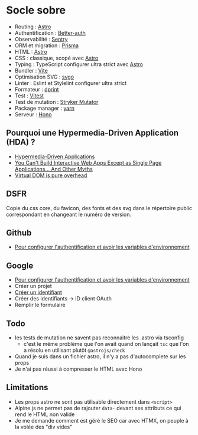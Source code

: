 # Socle sobre

- Routing : [Astro](https://docs.astro.build/en/basics/astro-pages/)
- Authentification : [Better-auth](https://www.better-auth.com/docs/introduction)
- Observabilité : [Sentry](https://sentry.io/welcome/)
- ORM et migration : [Prisma](https://www.prisma.io/)
- HTML : [Astro](https://docs.astro.build/en/basics/astro-components/)
- CSS : classique, scopé avec [Astro](https://docs.astro.build/en/guides/styling/)
- Typing : TypeScript configurer ultra strict avec [Astro](https://docs.astro.build/en/guides/typescript/#tsconfig-templates)
- Bundler : [Vite](https://vite.dev/)
- Optimisation SVG : [svgo](https://github.com/svg/svgo)
- Linter : Eslint et Stylelint configurer ultra strict
- Formateur : [dprint](https://dprint.dev/)
- Test : [Vitest](https://github.com/vitest-dev/vitest)
- Test de mutation : [Stryker Mutator](https://stryker-mutator.io/docs/stryker-js/introduction/)
- Package manager : [yarn](https://yarnpkg.com/)
- Serveur : [Hono](https://hono.dev/)

## Pourquoi une Hypermedia-Driven Application (HDA) ?

- [Hypermedia-Driven Applications](https://htmx.org/essays/hypermedia-driven-applications/)
- [You Can't Build Interactive Web Apps Except as Single Page Applications... And Other Myths](https://htmx.org/essays/you-cant/)
- [Virtual DOM is pure overhead](https://svelte.dev/blog/virtual-dom-is-pure-overhead)

## DSFR

Copie du css core, du favicon, des fonts et des svg dans le répertoire public correspondant en changeant le numéro de version.

## Github

- [Pour configurer l'authentification et avoir les variables d'environnement](https://github.com/settings/developers)

## Google

- [Pour configurer l'authentification et avoir les variables d'environnement](https://console.cloud.google.com/apis/dashboard)
- Créer un projet
- [Créer un identifiant](https://console.cloud.google.com/apis/credentials)
- Créer des identifiants -> ID client OAuth
- Remplir le formulaire

## Todo

- les tests de mutation ne savent pas reconnaitre les .astro via tsconfig
  - c'est le même problème que l'on avait quand on lançait `tsc` que l'on a résolu en utilisant plutôt `@astrojs/check`
- Quand je suis dans un fichier astro, il n'y a pas d'autocomplete sur les props
- Je n'ai pas réussi à compresser le HTML avec Hono

## Limitations

- Les props astro ne sont pas utilisable directement dans `<script>`
- Alpine.js ne permet pas de rajouter `data-` devant ses attributs ce qui rend le HTML non valide
- Je me demande comment est géré le SEO car avec HTMX, on peuple à la volée des "div vides"
